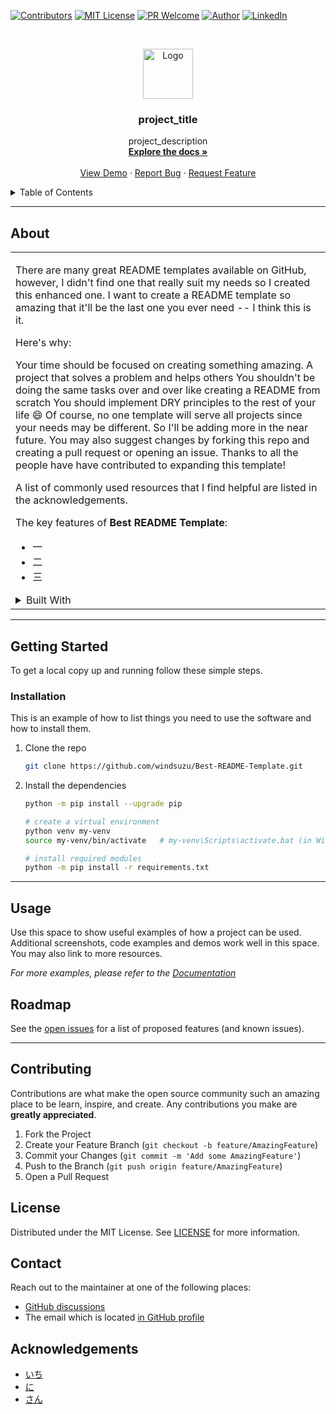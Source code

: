 <!--
*** Thanks for checking out the Best-README-Template. If you have a suggestion
*** that would make this better, please fork the repo and create a pull request
*** or simply open an issue with the tag "enhancement".
*** Thanks again! Now go create something AMAZING! :D
***
*** To avoid retyping too much info. Do a search and replace for the following:
*** github_username (that is "windsuzu"), repo_name (that is "Best-README-Template"), project_title, project_description
-->

<!-- [![Issues][issues-shield]][issues-url] -->
[![Contributors][contributors-shield]][contributors-url]
[![MIT License][license-shield]][license-url]
[![PR Welcome][pr-welcome-shield]](#contributing)
[![Author][author-shield]][author-url]
[![LinkedIn][linkedin-shield]][linkedin-url]


<!-- PROJECT LOGO -->
<br />
<p align="center">
  <a href="https://github.com/windsuzu/Best-README-Template">
    <img src="images/logo.png" alt="Logo" width="80" height="80">
  </a>

  <h3 align="center">project_title</h3>

  <p align="center">
    project_description
    <br />
    <a href="https://github.com/windsuzu/Best-README-Template"><strong>Explore the docs »</strong></a>
    <br />
    <br />
    <a href="https://github.com/windsuzu/Best-README-Template">View Demo</a>
    ·
    <a href="https://github.com/windsuzu/Best-README-Template/issues">Report Bug</a>
    ·
    <a href="https://github.com/windsuzu/Best-README-Template/issues">Request Feature</a>
  </p>
</p>


<details>
<summary>Table of Contents</summary>

* [About](#about)
* [Getting Started](#getting-started)
  * [Installation](#installation)
* [Usage](#usage)
* [Roadmap](#roadmap)
* [Contributing](#contributing)
* [License](#license)
* [Contact](#contact)
* [Acknowledgements](#acknowledgements)

</details>

---

<!-- ABOUT THE PROJECT -->
## About

<table>
<tr>
<td>

There are many great README templates available on GitHub, however, I didn't find one that really suit my needs so I created this enhanced one. I want to create a README template so amazing that it'll be the last one you ever need -- I think this is it.

Here's why:

Your time should be focused on creating something amazing. A project that solves a problem and helps others
You shouldn't be doing the same tasks over and over like creating a README from scratch
You should implement DRY principles to the rest of your life 😄
Of course, no one template will serve all projects since your needs may be different. So I'll be adding more in the near future. You may also suggest changes by forking this repo and creating a pull request or opening an issue. Thanks to all the people have have contributed to expanding this template!

A list of commonly used resources that I find helpful are listed in the acknowledgements.

The key features of **Best README Template**:

- 一
- 二
- 三

<details close>
<summary>Built With</summary>
<br>

* [壹](https://github.com/windsuzu/Best-README-Template)
* [貳](https://github.com/windsuzu/Best-README-Template)
* [參](https://github.com/windsuzu/Best-README-Template)

</details>


</td>
</tr>
</table>

---

## Getting Started

To get a local copy up and running follow these simple steps.

### Installation

This is an example of how to list things you need to use the software and how to install them.

1. Clone the repo
   ```sh
   git clone https://github.com/windsuzu/Best-README-Template.git
   ```

2. Install the dependencies
   ```sh
   python -m pip install --upgrade pip

   # create a virtual environment
   python venv my-venv
   source my-venv/bin/activate   # my-venv\Scripts\activate.bat (in Windows)

   # install required modules
   python -m pip install -r requirements.txt
   ```

---

## Usage

Use this space to show useful examples of how a project can be used. Additional screenshots, code examples and demos work well in this space. You may also link to more resources.

_For more examples, please refer to the [Documentation](https://example.com)_

## Roadmap

See the [open issues](https://github.com/windsuzu/Best-README-Template/issues) for a list of proposed features (and known issues).

---

## Contributing

Contributions are what make the open source community such an amazing place to be learn, inspire, and create. Any contributions you make are **greatly appreciated**.

1. Fork the Project
2. Create your Feature Branch (`git checkout -b feature/AmazingFeature`)
3. Commit your Changes (`git commit -m 'Add some AmazingFeature'`)
4. Push to the Branch (`git push origin feature/AmazingFeature`)
5. Open a Pull Request

## License

Distributed under the MIT License. See [LICENSE](https://github.com/windsuzu/Best-README-Template/blob/main/LICENSE) for more information.

## Contact

Reach out to the maintainer at one of the following places:

* [GitHub discussions](https://github.com/windsuzu/Best-README-Template/discussions)
* The email which is located [in GitHub profile](https://github.com/windsuzu)


## Acknowledgements

* [いち](https://github.com/windsuzu/Best-README-Template)
* [に](https://github.com/windsuzu/Best-README-Template)
* [さん](https://github.com/windsuzu/Best-README-Template)


[contributors-shield]: https://img.shields.io/github/contributors/windsuzu/Best-README-Template.svg?style=for-the-badge
[contributors-url]: https://github.com/windsuzu/Best-README-Template/graphs/contributors
[issues-shield]: https://img.shields.io/github/issues/windsuzu/Best-README-Template.svg?style=for-the-badge
[issues-url]: https://github.com/windsuzu/Best-README-Template/issues
[license-shield]: https://img.shields.io/github/license/windsuzu/Best-README-Template.svg?style=for-the-badge&label=license
[license-url]: https://github.com/windsuzu/Best-README-Template/blob/main/LICENSE
[linkedin-shield]: https://img.shields.io/badge/-LinkedIn-black.svg?style=for-the-badge&logo=linkedin&colorB=555
[linkedin-url]: https://linkedin.com/in/windsuzu
[pr-welcome-shield]: https://shields.io/badge/PRs-Welcome-ff69b4?style=for-the-badge
[author-shield]: https://shields.io/badge/Made_with_%E2%9D%A4_by-windsuzu-F4A92F?style=for-the-badge
[author-url]: https://github.com/windsuzu
